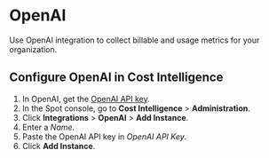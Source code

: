 <meta name="robots" content="noindex">

# OpenAI

Use OpenAI integration to collect billable and usage metrics for your organization.

## Configure OpenAI in Cost Intelligence

1. In OpenAI, get the [OpenAI API key](https://help.openai.com/en/articles/4936850-where-do-i-find-my-openai-api-key).
2. In the Spot console, go to **Cost Intelligence** > **Administration**.
3. Click **Integrations** > **OpenAI** > **Add Instance**.
4. Enter a <i>Name</i>.
5. Paste the OpenAI API key in <i>OpenAI API Key</i>.
6. Click **Add Instance**.
